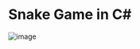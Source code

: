 # Snake Game in C#

![image](https://github.com/user-attachments/assets/0b0af7c4-2015-4094-af23-5365f1de6f36)
